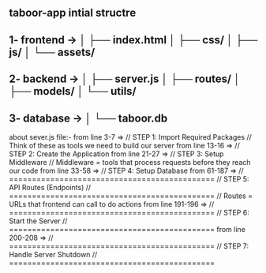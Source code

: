 taboor-app intial structre
------------------------------------
1- frontend ->
│   ├── index.html
│   ├── css/
│   ├── js/
│   └── assets/
-----------------------------------
2- backend ->
│   ├── server.js
│   ├── routes/
│   ├── models/
│   └── utils/
-----------------------------------
3-  database ->
 │   └── taboor.db
-----------------------------------
about sever.js file:-
from line 3-7 => 
// STEP 1: Import Required Packages
// Think of these as tools we need to build our server
from line 13-16 =>
// STEP 2: Create the Application
from line 21-27 => 
// STEP 3: Setup Middleware
// Middleware = tools that process requests before they reach our code
from line 33-58 =>
// STEP 4: Setup Database
from 61-187 =>
// =============================================
// STEP 5: API Routes (Endpoints)
// =============================================
// Routes = URLs that frontend can call to do actions
from line 191-196 =>
// =============================================
// STEP 6: Start the Server
// =============================================
from line 200-208 =>
// =============================================
// STEP 7: Handle Server Shutdown
// =============================================
